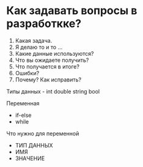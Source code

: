 # Как задавать вопросы в разработкке?
1. Какая задача.
2. Я делаю то и то ...
3. Какие данные используются?
4. Что вы ожидаете получить?
5. Что получается в итоге?
6. Ошибки?
7. Почему? Как исправить?

Типы данных - int double string bool

Переменная
- if-else
- while

Что нужно для переменной
- ТИП ДАННЫХ
- ИМЯ
- ЗНАЧЕНИЕ